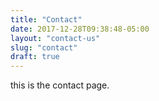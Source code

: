 ```yaml
---
title: "Contact"
date: 2017-12-28T09:38:48-05:00
layout: "contact-us"
slug: "contact"
draft: true
---
```

this is the contact page.
